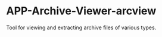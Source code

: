 APP-Archive-Viewer-arcview
==========================

Tool for viewing and extracting archive files of various types.